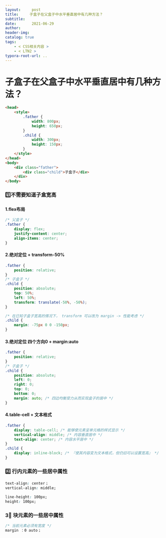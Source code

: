 ```yaml
---
layout:     post
title:     子盒子在父盒子中水平垂直居中有几种方法？
subtitle:  
date:       2021-06-29
author:     
header-img: 
catalog: true
tags:
    - < CSS相关内容 >
    - < LTN2 >
typora-root-url: ..
---
```




# 子盒子在父盒子中水平垂直居中有几种方法？

```html
<head>
    <style>
        .father {
            width: 800px;
            height: 650px;
        }
        .child {
            width: 300px;
            height: 150px;
        }
    </style>
</head>
<body>
    <div class="father">
        <div class="child">子盒子</div>
    </div>
</body>
```

### 1️⃣不需要知道子盒宽高

#### 1.flex布局

```css
/* 父盒子 */
.father {
    display: flex;
    justify-content: center; 
    align-items: center;
}
```

#### 2.绝对定位 + transform-50%

```css
.father {
    position: relative;
}
/* 子盒子 */
.child {
    position: absolute;
    top: 50%;
    left: 50%;
    transform: translate(-50%, -50%);
}
```

```css
/* 在已知子盒子宽高的情况下， transform 可以改为 margin -> 性能考虑 */
.child {
	margin: -75px 0 0 -150px;
}
```

#### 3.绝对定位 四个方向0 + margin:auto

```css
.father {
    position: relative;
}
/* 子盒子 */
.child {
    position: absolute;
    left: 0;
    right: 0;
    top: 0;
    bottom: 0;
    margin: auto; /* 四边均衡受力从而实现盒子的居中 */
}
```

#### 4.table-cell + 文本格式

```css
.father {
    display: table-cell; /* 能够使元素呈单元格的样式显示 */
    vertical-align: middle; /* 内容垂直居中 */
    text-align: center; /* 内容水平居中 */
}
.child {
    display: inline-block; /* 『使其内容变为文本格式，但仍旧可以设置宽高』 */
}
```



### 2️⃣ 行内元素的一些居中属性

```css
text-align: center；
vertical-align: middle;

line-height: 100px;
height: 100px;
```

### 3⃣️ 块元素的一些居中属性

```css
/* 当前元素必须有宽度 */
margin ：0 auto；
```

